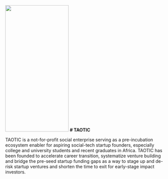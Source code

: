 <img src ="https://user-images.githubusercontent.com/36799808/197764359-3e30fa42-38bc-45a5-a561-06ad3dbcf736.jpeg" data-canonical- src="https://user-images.githubusercontent.com/36799808/197764359-3e30fa42-38bc-45a5-a561-06ad3dbcf736.jpeg" width="200" height="400" />
<B># TAOTIC</B>

TAOTIC is a not-for-profit social enterprise serving as a pre-incubation ecosystem enabler for aspiring social-tech startup founders, especially college and university students and recent graduates in Africa. TAOTIC has been founded to accelerate career transition, systematize venture building and bridge the pre-seed startup funding gaps as a way to stage up and de-risk startup ventures and shorten the time to exit for early-stage impact investors.

